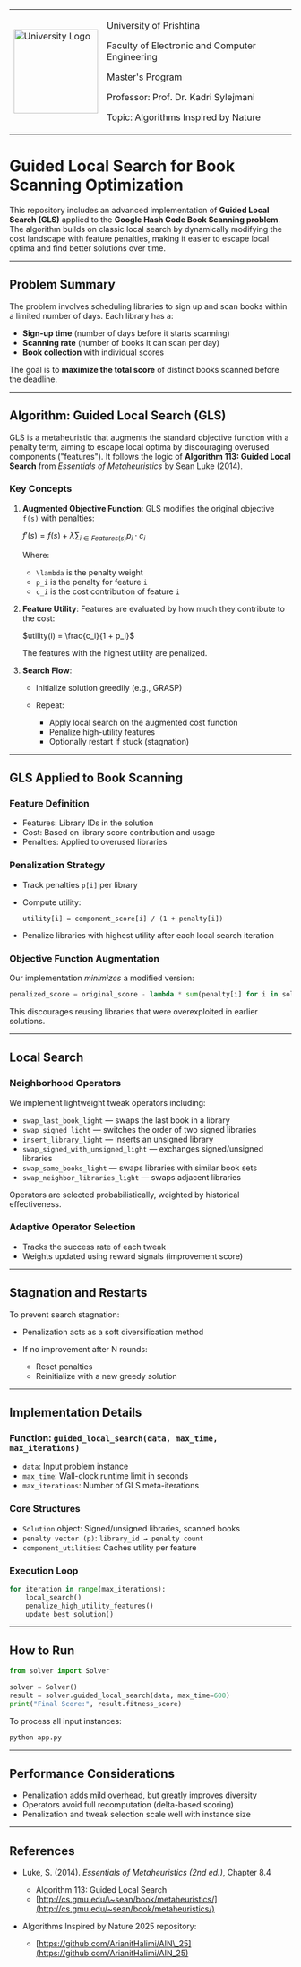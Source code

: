 <table border="0">
 <tr>
    <td><img src="https://upload.wikimedia.org/wikipedia/commons/thumb/e/e1/University_of_Prishtina_logo.svg/1200px-University_of_Prishtina_logo.svg.png" width="150" alt="University Logo" /></td>
    <td>
      <p>University of Prishtina</p>
      <p>Faculty of Electronic and Computer Engineering</p>
      <p>Master's Program</p>
      <p>Professor: Prof. Dr. Kadri Sylejmani</p>
      <p>Topic: Algorithms Inspired by Nature</p>
    </td>
 </tr>
</table>

# Guided Local Search for Book Scanning Optimization

This repository includes an advanced implementation of **Guided Local Search (GLS)** applied to the **Google Hash Code Book Scanning problem**. The algorithm builds on classic local search by dynamically modifying the cost landscape with feature penalties, making it easier to escape local optima and find better solutions over time.

---

## Problem Summary

The problem involves scheduling libraries to sign up and scan books within a limited number of days. Each library has a:

* **Sign-up time** (number of days before it starts scanning)
* **Scanning rate** (number of books it can scan per day)
* **Book collection** with individual scores

The goal is to **maximize the total score** of distinct books scanned before the deadline.

---

## Algorithm: Guided Local Search (GLS)

GLS is a metaheuristic that augments the standard objective function with a penalty term, aiming to escape local optima by discouraging overused components ("features"). It follows the logic of **Algorithm 113: Guided Local Search** from *Essentials of Metaheuristics* by Sean Luke (2014).

### Key Concepts

1. **Augmented Objective Function**:
   GLS modifies the original objective `f(s)` with penalties:

   $f'(s) = f(s) + \lambda \sum_{i \in Features(s)} p_i \cdot c_i$

   Where:

    * `\lambda` is the penalty weight
    * `p_i` is the penalty for feature `i`
    * `c_i` is the cost contribution of feature `i`

2. **Feature Utility**:
   Features are evaluated by how much they contribute to the cost:

   $utility(i) = \frac{c_i}{1 + p_i}$

   The features with the highest utility are penalized.

3. **Search Flow**:

    * Initialize solution greedily (e.g., GRASP)
    * Repeat:

        * Apply local search on the augmented cost function
        * Penalize high-utility features
        * Optionally restart if stuck (stagnation)

---

## GLS Applied to Book Scanning

### Feature Definition

* Features: Library IDs in the solution
* Cost: Based on library score contribution and usage
* Penalties: Applied to overused libraries

### Penalization Strategy

* Track penalties `p[i]` per library
* Compute utility:

  ```
  utility[i] = component_score[i] / (1 + penalty[i])
  ```
* Penalize libraries with highest utility after each local search iteration

### Objective Function Augmentation

Our implementation *minimizes* a modified version:

```python
penalized_score = original_score - lambda * sum(penalty[i] for i in solution)
```

This discourages reusing libraries that were overexploited in earlier solutions.

---

## Local Search

### Neighborhood Operators

We implement lightweight tweak operators including:

* `swap_last_book_light` — swaps the last book in a library
* `swap_signed_light` — switches the order of two signed libraries
* `insert_library_light` — inserts an unsigned library
* `swap_signed_with_unsigned_light` — exchanges signed/unsigned libraries
* `swap_same_books_light` — swaps libraries with similar book sets
* `swap_neighbor_libraries_light` — swaps adjacent libraries

Operators are selected probabilistically, weighted by historical effectiveness.

### Adaptive Operator Selection

* Tracks the success rate of each tweak
* Weights updated using reward signals (improvement score)

---

## Stagnation and Restarts

To prevent search stagnation:

* Penalization acts as a soft diversification method
* If no improvement after N rounds:

    * Reset penalties
    * Reinitialize with a new greedy solution

---

## Implementation Details

### Function: `guided_local_search(data, max_time, max_iterations)`

* `data`: Input problem instance
* `max_time`: Wall-clock runtime limit in seconds
* `max_iterations`: Number of GLS meta-iterations

### Core Structures

* `Solution` object: Signed/unsigned libraries, scanned books
* `penalty vector (p)`: `library_id → penalty count`
* `component_utilities`: Caches utility per feature

### Execution Loop

```python
for iteration in range(max_iterations):
    local_search()
    penalize_high_utility_features()
    update_best_solution()
```

---

## How to Run

```python
from solver import Solver

solver = Solver()
result = solver.guided_local_search(data, max_time=600)
print("Final Score:", result.fitness_score)
```

To process all input instances:

```bash
python app.py
```

---

## Performance Considerations

* Penalization adds mild overhead, but greatly improves diversity
* Operators avoid full recomputation (delta-based scoring)
* Penalization and tweak selection scale well with instance size

---

## References

* Luke, S. (2014). *Essentials of Metaheuristics (2nd ed.)*, Chapter 8.4

    * Algorithm 113: Guided Local Search
    * [http://cs.gmu.edu/\~sean/book/metaheuristics/](http://cs.gmu.edu/~sean/book/metaheuristics/)

* Algorithms Inspired by Nature 2025 repository:

    * [https://github.com/ArianitHalimi/AIN\_25](https://github.com/ArianitHalimi/AIN_25)

